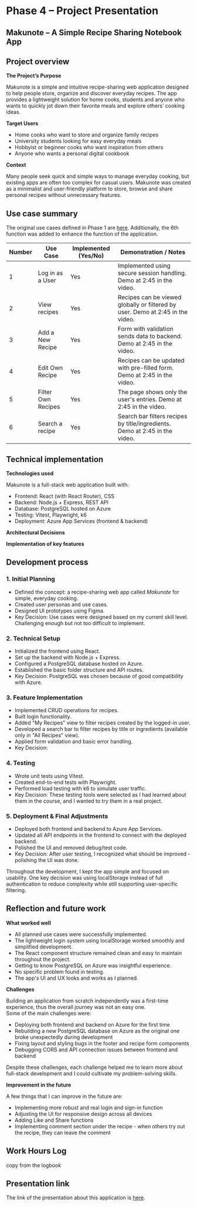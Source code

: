 # Phase 4 – Project Presentation


## Makunote – A Simple Recipe Sharing Notebook App


## Project overview

**The Project’s Purpose**

Makunote is a simple and intuitive recipe-sharing web application designed to help people store, organize and discover everyday recipes. The app provides a lightweight solution for home cooks, students and anyone who wants to quickly jot down their favorite meals and explore others’ cooking ideas.

**Target Users**
- Home cooks who want to store and organize family recipes
- University students looking for easy everyday meals
- Hobbyist or beginner cooks who want inspiration from others
- Anyone who wants a personal digital cookbook

**Context**

Many people seek quick and simple ways to manage everyday cooking, but existing apps are often too complex for casual users. Makunote was created as a minimalist and user-friendly platform to store, browse and share personal recipes without unnecessary features.

## Use case summary

The original use cases defined in Phase 1 are <a href="https://github.com/rinawasabi/advanced-web-dev/blob/main/Final_Project/Project_phase_1.md#2-use-cases-and-user-flows" target="_blank">here</a>. Additionally, the 6th function was added to enhance the function of the application.




| Number | Use Case               | Implemented (Yes/No) | Demonstration / Notes                          |
|--------|------------------------|-----------------------|------------------------------------------------|
| 1      | Log in as a User       | Yes                   | Implemented using secure session handling. Demo at 2:45 in the video. |
| 2      | View recipes           | Yes                   | Recipes can be viewed globally or filtered by user. Demo at 2:45 in the video.    |
| 3      | Add a New Recipe       | Yes                   | Form with validation sends data to backend. Demo at 2:45 in the video. | 
| 4      | Edit Own Recipe        | Yes                   | Recipes can be updated with pre-filled form. Demo at 2:45 in the video. |
| 5      | Filter Own Recipes     | Yes                   | The page shows only the user's entries. Demo at 2:45 in the video. |
| 6      | Search a recipe        | Yes                   | Search bar filters recipes by title/ingredients. Demo at 2:45 in the video. |



## Technical implementation

**Technologies used**

Makunote is a full-stack web application built with:
- Frontend: React (with React Router), CSS
- Backend: Node.js + Express, REST API
- Database: PostgreSQL hosted on Azure
- Testing: Vitest, Playwright, k6
- Deployment: Azure App Services (frontend & backend)

**Architectural Decisions**


**Implementation of key features**



## Development process

### 1. Initial Planning
- Defined the concept: a recipe-sharing web app called *Makunote* for simple, everyday cooking.
- Created user personas and use cases.
- Designed UI prototypes using Figma.
- Key Decision: Use cases were designed based on my current skill level. Challenging enough but not too difficult to implement.

### 2. Technical Setup
- Initialized the frontend using React.
- Set up the backend with Node.js + Express.
- Configured a PostgreSQL database hosted on Azure.
- Established the basic folder structure and API routes.
- Key Decision: PostgreSQL was chosen because of good compatibility with Azure.
  
### 3. Feature Implementation
- Implemented CRUD operations for recipes.
- Built login functionality.
- Added "My Recipes" view to filter recipes created by the logged-in user.
- Developed a search bar to filter recipes by title or ingredients (available only in "All Recipes" view).
- Applied form validation and basic error handling.
- Key Decision:

### 4. Testing
- Wrote unit tests using Vitest.
- Created end-to-end tests with Playwright.
- Performed load testing with k6 to simulate user traffic.
- Key Decision: These testing tools were selected as I had learned about them in the course, and I wanted to try them in a real project.

### 5. Deployment & Final Adjustments
- Deployed both frontend and backend to Azure App Services.
- Updated all API endpoints in the frontend to connect with the deployed backend.
- Polished the UI and removed debug/test code.
- Key Decision: After user testing, I recognized what should be improved - polishing the UI was done.

Throughout the development, I kept the app simple and focused on usability. One key decision was using localStorage instead of full authentication to reduce complexity while still supporting user-specific filtering.


## Reflection and future work

**What worked well**
- All planned use cases were successfully implemented.
- The lightweight login system using localStorage worked smoothly and simplified development.
- The React component structure remained clean and easy to maintain throughout the project.
- Getting to know PostgreSQL on Azure was insightful experience.
- No specific problem found in testing.
- The app's UI and UX looks and works as I planned.

**Challenges**

Building an application from scratch independently was a first-time experience, thus the overall journey was not an easy one.  
Some of the main challenges were:
- Deploying both frontend and backend on Azure for the first time
- Rebuilding a new PostgreSQL database on Azure as the original one broke unexpectedly during development
- Fixing layout and styling bugs in the footer and recipe form components
- Debugging CORS and API connection issues between frontend and backend

Despite these challenges, each challenge helped me to learn more about full-stack development and I could cultivate my problem-solving skills.


**Improvement in the future**

A few things that I can improve in the future are:
- Implementing more robust and real login and sign-in function
- Adjusting the UI for responsive design across all devices
- Adding Like and Share functions
- Implementing comment section under the recipe - when others try out the recipe, they can leave the comment


## Work Hours Log

copy from the logbook



## Presentation link

The link of the presentation about this application is [here]().
